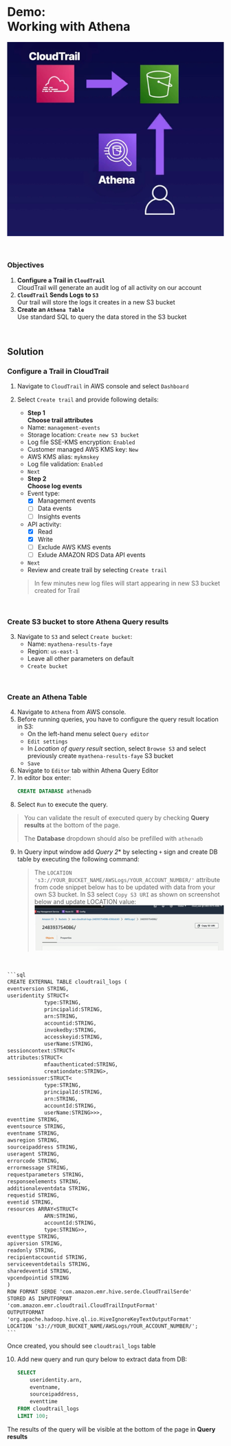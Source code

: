 # Demo:<br>Working with Athena


![](../img/demo/4.5.Athena.png)

<br>

### Objectives
1. **Configure a Trail in `CloudTrail`**<br>CloudTrail will generate an audit log of all activity on our account
2. **`CloudTrail` Sends Logs to `S3`**<br>Our trail will store the logs it creates in a new S3 bucket
3. **Create an `Athena Table`**<br>Use standard SQL to query the data stored in the S3 bucket

<br>

## Solution
### **Configure a Trail in CloudTrail**
1. Navigate to `CloudTrail` in AWS console and select `Dashboard`
2. Select `Create trail` and provide following details:
   - **Step 1<br>Choose trail attributes** 
   - Name: `management-events` 
   - Storage location: `Create new S3 bucket`
   - Log file SSE-KMS encryption: `Enabled`
   - Customer managed AWS KMS key: `New`
   - AWS KMS alias: `mykmskey`
   - Log file validation: `Enabled`
   - `Next`
   - **Step 2<br>Choose log events**
   - Event type:
     - [x] Management events
     - [ ] Data events
     - [ ] Insights events
   - API activity:
     - [x] Read
     - [x] Write
     - [ ] Exclude AWS KMS events
     - [ ] Exlude AMAZON RDS Data API events
   - `Next`
   - Review and create trail by selecting `Create trail`

    > In few minutes new log files will start appearing in new S3 bucket created for Trail

<br>

### Create S3 bucket to store Athena Query results
3. Navigate to `S3` and select `Create bucket`:
   - Name: `myathena-results-faye`
   - Region: `us-east-1`
   - Leave all other parameters on default
   - `Create bucket`

<br>

### Create an Athena Table
4. Navigate to `Athena` from AWS console.
5. Before running queries, you have to configure the query result location in S3:
   - On the left-hand menu select `Query editor`
   - `Edit settings`
   - In *Location of query result* section, select `Browse S3` and select previously create `myathena-results-faye` S3 bucket
   - `Save`
6. Navigate to `Editor` tab within Athena Query Editor
7. In editor box enter:
    ```sql
    CREATE DATABASE athenadb
    ```
8. Select `Run` to execute the query. 
 
> You can validate the result of executed query by checking **Query results** at the bottom of the page.
>
> The **Database** dropdown should also be prefilled with `athenadb` 

9. In Query input window add *Query 2** by selecting `+` sign and create DB table by executing the following command:
    > The `LOCATION 's3://YOUR_BUCKET_NAME/AWSLogs/YOUR_ACCOUNT_NUMBER/'` attribute from code snippet below has to be updated with data from your own S3 bucket. In S3 select `Copy S3 URI` as shown on screenshot below and update LOCATION value:
    > ![](../img/demo/4.5.Athena-2.png)

<br>

    ```sql
    CREATE EXTERNAL TABLE cloudtrail_logs (
    eventversion STRING,
    useridentity STRUCT<
                type:STRING,
                principalid:STRING,
                arn:STRING,
                accountid:STRING,
                invokedby:STRING,
                accesskeyid:STRING,
                userName:STRING,
    sessioncontext:STRUCT<
    attributes:STRUCT<
                mfaauthenticated:STRING,
                creationdate:STRING>,
    sessionissuer:STRUCT<  
                type:STRING,
                principalId:STRING,
                arn:STRING, 
                accountId:STRING,
                userName:STRING>>>,
    eventtime STRING,
    eventsource STRING,
    eventname STRING,
    awsregion STRING,
    sourceipaddress STRING,
    useragent STRING,
    errorcode STRING,
    errormessage STRING,
    requestparameters STRING,
    responseelements STRING,
    additionaleventdata STRING,
    requestid STRING,
    eventid STRING,
    resources ARRAY<STRUCT<
                ARN:STRING,
                accountId:STRING,
                type:STRING>>,
    eventtype STRING,
    apiversion STRING,
    readonly STRING,
    recipientaccountid STRING,
    serviceeventdetails STRING,
    sharedeventid STRING,
    vpcendpointid STRING
    )
    ROW FORMAT SERDE 'com.amazon.emr.hive.serde.CloudTrailSerde'
    STORED AS INPUTFORMAT 'com.amazon.emr.cloudtrail.CloudTrailInputFormat'
    OUTPUTFORMAT 'org.apache.hadoop.hive.ql.io.HiveIgnoreKeyTextOutputFormat'
    LOCATION 's3://YOUR_BUCKET_NAME/AWSLogs/YOUR_ACCOUNT_NUMBER/';
    ```

Once created, you should see `cloudtrail_logs` table

10. Add new query and run qury below to extract data from DB:
    ```sql
    SELECT
        useridentity.arn,
        eventname,
        sourceipaddress,
        eventtime
    FROM cloudtrail_logs
    LIMIT 100;
    ```

The results of the query will be visible at the bottom of the page in **Query results**
